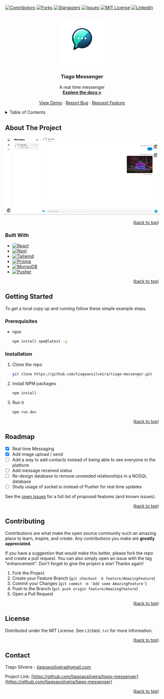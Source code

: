 <a name="readme-top"></a>

<!-- PROJECT SHIELDS -->
[![Contributors][contributors-shield]][contributors-url]
[![Forks][forks-shield]][forks-url]
[![Stargazers][stars-shield]][stars-url]
[![Issues][issues-shield]][issues-url]
[![MIT License][license-shield]][license-url]
[![LinkedIn][linkedin-shield]][linkedin-url]


<!-- PROJECT LOGO -->
<br />
<div align="center">
  <a href="https://github.com/tiagoaosilveira/tiago-messenger">
    <img src="public/images/logo.png" alt="Logo" width="150" height="150">
  </a>

<h3 align="center">Tiago Messenger</h3>

  <p align="center">
    A real time messenger
    <br />
    <a href="https://github.com/tiagoaosilveira/tiago-messenger"><strong>Explore the docs »</strong></a>
    <br />
    <br />
    <a href="https://tiago-messenger.vercel.app">View Demo</a>
    ·
    <a href="https://github.com/tiagoaosilveira/tiago-messenger/issues/new?labels=bug&template=bug-report---.md">Report Bug</a>
    ·
    <a href="https://github.com/tiagoaosilveira/tiago-messenger/issues/new?labels=enhancement&template=feature-request---.md">Request Feature</a>
  </p>
</div>



<!-- TABLE OF CONTENTS -->
<details>
  <summary>Table of Contents</summary>
  <ol>
    <li>
      <a href="#about-the-project">About The Project</a>
      <ul>
        <li><a href="#built-with">Built With</a></li>
      </ul>
    </li>
    <li>
      <a href="#getting-started">Getting Started</a>
      <ul>
        <li><a href="#prerequisites">Prerequisites</a></li>
        <li><a href="#installation">Installation</a></li>
      </ul>
    </li>
    <li><a href="#usage">Usage</a></li>
    <li><a href="#roadmap">Roadmap</a></li>
    <li><a href="#contributing">Contributing</a></li>
    <li><a href="#license">License</a></li>
    <li><a href="#contact">Contact</a></li>
    <li><a href="#acknowledgments">Acknowledgments</a></li>
  </ol>
</details>



<!-- ABOUT THE PROJECT -->
## About The Project

[![Product Name Screen Shot][product-screenshot]](https://tiago-messenger.vercel.app/)

<p align="right">(<a href="#readme-top">back to top</a>)</p>



### Built With

* [![React][React.js]][React-url]
* [![Next][Next.js]][Next-url]
* [![Tailwind][Tailwindcss]][Tailwind-url]
* [![Prisma][Prisma]][Prisma-url]
* [![MongoDB][MongoDB]][MongoDB-url]
* [![Pusher][Pusher]][Pusher-url]

<p align="right">(<a href="#readme-top">back to top</a>)</p>



<!-- GETTING STARTED -->
## Getting Started

To get a local copy up and running follow these simple example steps.

### Prerequisites

* npm
  ```sh
  npm install npm@latest -g
  ```

### Installation

1. Clone the repo
   ```sh
   git clone https://github.com/tiagoaosilveira/tiago-messenger.git
   ```
2. Install NPM packages
   ```sh
   npm install
   ```

3. Run it
   ```sh
   npm run dev
   ```

<p align="right">(<a href="#readme-top">back to top</a>)</p>


<!-- USAGE EXAMPLES -->

[//]: # (## Usage)

[//]: # ()
[//]: # (Use this space to show useful examples of how a project can be used. Additional screenshots, code examples and demos work well in this space. You may also link to more resources.)

[//]: # ()
[//]: # (_For more examples, please refer to the [Documentation]&#40;https://example.com&#41;_)

[//]: # ()
[//]: # (<p align="right">&#40;<a href="#readme-top">back to top</a>&#41;</p>)



<!-- ROADMAP -->
## Roadmap

- [X] Real time Messaging
- [X] Add image upload / send
- [ ] Add a way to add contacts instead of being able to see everyone in the platform
- [ ] Add message received status
- [ ] Re-design database to remove unneeded relationships in a NOSQL database
- [ ] Study usage of socket.io instead of Pusher for real time updates

See the [open issues](https://github.com/tiagoaosilveira/tiago-messenger/issues) for a full list of proposed features (and known issues).

<p align="right">(<a href="#readme-top">back to top</a>)</p>



<!-- CONTRIBUTING -->
## Contributing

Contributions are what make the open source community such an amazing place to learn, inspire, and create. Any contributions you make are **greatly appreciated**.

If you have a suggestion that would make this better, please fork the repo and create a pull request. You can also simply open an issue with the tag "enhancement".
Don't forget to give the project a star! Thanks again!

1. Fork the Project
2. Create your Feature Branch (`git checkout -b feature/AmazingFeature`)
3. Commit your Changes (`git commit -m 'Add some AmazingFeature'`)
4. Push to the Branch (`git push origin feature/AmazingFeature`)
5. Open a Pull Request

<p align="right">(<a href="#readme-top">back to top</a>)</p>



<!-- LICENSE -->
## License

Distributed under the MIT License. See `LICENSE.txt` for more information.

<p align="right">(<a href="#readme-top">back to top</a>)</p>



<!-- CONTACT -->
## Contact

Tiago Silveira - tiagoaosilveira@gmail.com

Project Link: [https://github.com/tiagoaosilveira/tiago-messenger](https://github.com/tiagoaosilveira/tiago-messenger)

<p align="right">(<a href="#readme-top">back to top</a>)</p>

<!-- ACKNOWLEDGMENTS -->
<!--## Acknowledgments
***
*** * []()
*** * []()
*** * []()
*** <p align="right">(<a href="#readme-top">back to top</a>)</p>
-->



<!-- MARKDOWN LINKS & IMAGES -->
<!-- https://www.markdownguide.org/basic-syntax/#reference-style-links -->
[contributors-shield]: https://img.shields.io/github/contributors/tiagoaosilveira/tiago-messenger.svg?style=for-the-badge
[contributors-url]: https://github.com/tiagoaosilveira/tiago-messenger/graphs/contributors
[forks-shield]: https://img.shields.io/github/forks/tiagoaosilveira/tiago-messenger.svg?style=for-the-badge
[forks-url]: https://github.com/tiagoaosilveira/tiago-messenger/network/members
[stars-shield]: https://img.shields.io/github/stars/tiagoaosilveira/tiago-messenger.svg?style=for-the-badge
[stars-url]: https://github.com/tiagoaosilveira/tiago-messenger/stargazers
[issues-shield]: https://img.shields.io/github/issues/tiagoaosilveira/tiago-messenger.svg?style=for-the-badge
[issues-url]: https://github.com/tiagoaosilveira/tiago-messenger/issues
[license-shield]: https://img.shields.io/github/license/tiagoaosilveira/tiago-messenger.svg?style=for-the-badge
[license-url]: https://github.com/tiagoaosilveira/tiago-messenger/blob/main/LICENSE.txt
[linkedin-shield]: https://img.shields.io/badge/-LinkedIn-black.svg?style=for-the-badge&logo=linkedin&colorB=555
[linkedin-url]: https://linkedin.com/in/tiagoaosilveira
[product-screenshot]: public/images/interface.png
[Next.js]: https://img.shields.io/badge/next.js-000000?style=for-the-badge&logo=nextdotjs&logoColor=white
[Next-url]: https://nextjs.org/
[Tailwindcss]: https://img.shields.io/badge/tailwindcss-000000?style=for-the-badge&logo=tailwindcss
[Tailwind-url]: https://tailwindcss.com/
[Prisma]: https://img.shields.io/badge/prisma-000000?style=for-the-badge&logo=prisma
[Prisma-url]: https://www.prisma.io/
[MongoDB]: https://img.shields.io/badge/mongodb-000000?style=for-the-badge&logo=mongodb
[MongoDB-url]: https://www.mongodb.com/
[Pusher]: https://img.shields.io/badge/mongodb-000000?style=for-the-badge&logo=pusher
[Pusher-url]: https://pusher.com/
[React.js]: https://img.shields.io/badge/React-20232A?style=for-the-badge&logo=react&logoColor=61DAFB
[React-url]: https://reactjs.org/
[Vue.js]: https://img.shields.io/badge/Vue.js-35495E?style=for-the-badge&logo=vuedotjs&logoColor=4FC08D
[Vue-url]: https://vuejs.org/
[Angular.io]: https://img.shields.io/badge/Angular-DD0031?style=for-the-badge&logo=angular&logoColor=white
[Angular-url]: https://angular.io/
[Svelte.dev]: https://img.shields.io/badge/Svelte-4A4A55?style=for-the-badge&logo=svelte&logoColor=FF3E00
[Svelte-url]: https://svelte.dev/
[Laravel.com]: https://img.shields.io/badge/Laravel-FF2D20?style=for-the-badge&logo=laravel&logoColor=white
[Laravel-url]: https://laravel.com
[Bootstrap.com]: https://img.shields.io/badge/Bootstrap-563D7C?style=for-the-badge&logo=bootstrap&logoColor=white
[Bootstrap-url]: https://getbootstrap.com
[JQuery.com]: https://img.shields.io/badge/jQuery-0769AD?style=for-the-badge&logo=jquery&logoColor=white
[JQuery-url]: https://jquery.com 
